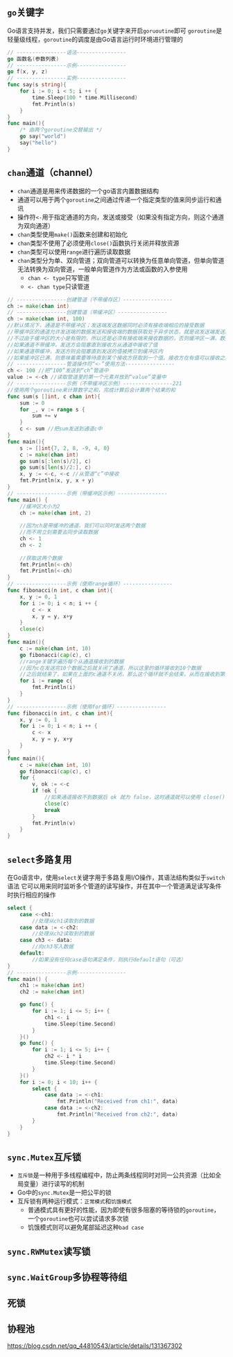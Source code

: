 ## `go`关键字
Go语言支持并发，我们只需要通过`go`关键字来开启`goruoutine`即可
`goroutine`是轻量级线程，`goroutine`的调度是由Go语言运行时环境进行管理的
```go
// ----------------语法----------------
go 函数名(参数列表)
// ----------------示例----------------
go f(x, y, z)
// ----------------实例----------------
func say(s string){
	for i := 0; i < 5; i ++ {
		time.Sleep(100 * time.Millisecond)
		fmt.Println(s)
    }
}
func main(){
	/* 由两个goroutine交替输出 */
	go say("world")
	say("hello")
}
```
## `chan`通道（channel）
- `chan`通道是用来传递数据的一个go语言内置数据结构
- 通道可以用于两个`goroutine`之间通过传递一个指定类型的值来同步运行和通讯
- 操作符`<-`用于指定通道的方向，发送或接受（如果没有指定方向，则这个通道为双向通道）
- `chan`类型使用`make()`函数来创建和初始化
- `chan`类型不使用了必须使用`close()`函数执行关闭并释放资源
- `chan`类型可以使用`range`进行遍历读取数据
- `chan`类型分为单、双向管道；双向管道可以转换为任意单向管道，但单向管道无法转换为双向管道，一般单向管道作为方法或函数的入参使用
  - `chan <- type`只写管道
  - `<- chan type`只读管道
```go
// ----------------创建管道（不带缓存区）----------------
ch := make(chan int)
// ----------------创建管道（带缓冲区）----------------
ch := make(chan int, 100)
//默认情况下，通道是不带缓冲区；发送端发送数据同时必须有接收端相应的接受数据
//带缓冲区的通道允许发送端的数据发送和接收端的数据获取处于异步状态，就是说发送端发送的数据可以放在缓冲区里面，可以等待接收端去获取数据，而不是立刻需要接收端去获取数据
//不过由于缓冲区的大小是有限的，所以还是必须有接收端来接收数据的，否则缓冲区一满，数据发送端就无法再发送数据了
//如果通道不带缓冲，发送方会阻塞直到接收方从通道中接收了值
//如果通道带缓冲，发送方则会阻塞直到发送的值被拷贝到缓冲区内
//如果缓冲区已满，则意味着需要等待直到某个接收方获取到一个值。接收方在有值可以接收之前会一直阻塞
// ----------------管道操作符“<-”使用方法----------------
ch <- 100 //把“100”发送到“ch”管道中
value := <-ch //读取管道里的第一个元素并放到“value”变量中
// ----------------示例（不带缓冲区示例）----------------221
//使用两个goroutine来计算数字之和，完成计算后会计算两个结果的和
func sum(s []int, c chan int){
	sum := 0
	for _, v := range s {
		sum += v
    }
	c <- sum //把sum发送到通道c中
}
func main(){
	s := []int{7, 2, 8, -9, 4, 0}
	c := make(chan int)
	go sum(s[:len(s)/2], c)
    go sum(s[len(s)/2:], c)
	x, y := <-c, <-c //从管道“c”中接收
	fmt.Println(x, y, x + y)
}
// ----------------示例（带缓冲区示例）----------------
func main() {
    //缓冲区大小为2
	ch := make(chan int, 2)
	
	//因为ch是带缓冲的通道，我们可以同时发送两个数据
	//而不用立刻需要去同步读取数据
	ch <- 1
	ch <- 2
	
	//获取这两个数据
	fmt.Println(<-ch)
	fmt.Println(<-ch)
}
// ----------------示例（使用range循环）----------------
func fibonacci(n int, c chan int){
	x, y := 0, 1
	for i := 0; i < n; i ++ {
		c <- x
		x, y = y, x+y
    }
	close(c)
}
func main(){
	c := make(chan int, 10)
	go fibonacci(cap(c), c)
	//range关键字遍历每个从通道接收到的数据
	//因为c在发送完10个数据之后就关闭了通道，所以这里的循环接收到10个数据
	//之后就结束了，如果在上面的c通道不关闭，那么这个循环就不会结束，从而在接收到第死11个数据的时候就阻塞了
	for i := range c{
		fmt.Println(i)
    }
}
// ----------------示例（使用for循环）----------------
func fibonacci(n int, c chan int){
	x, y := 0, 1
	for i := 0; i < n; i ++ {
		c <- x
		x, y = y, x+y
    }
}
func main(){
	c := make(chan int, 10)
	go fibonacci(cap(c), c)
	for {
		v, ok := <-c
		if !ok {
			//如果通道接收不到数据后 ok 就为 false，这时通道就可以使用 close() 函数来关闭
			close(c)
			break
        }
		fmt.Println(v)
    }
}
```
## `select`多路复用
在Go语言中，使用`select`关键字用于多路复用I/O操作，其语法结构类似于`switch`语法
它可以用来同时监听多个管道的读写操作，并在其中一个管道满足读写条件时执行相应的操作
```go
select {
    case <-ch1:
		//处理从ch1读取到的数据
    case data := <-ch2:
		//处理从ch2读取到的数据
    case ch3 <- data: 
		//向ch3写入数据
    default:
		//如果没有任何case语句满足条件，则执行default语句（可选）
}
// ----------------示例----------------
func main() {
    ch1 := make(chan int)
    ch2 := make(chan int)

    go func() {
        for i := 1; i <= 5; i++ {
            ch1 <- i
            time.Sleep(time.Second)
        }
    }()
    go func() {
        for i := 1; i <= 5; i++ {
            ch2 <- i * i
            time.Sleep(time.Second)
        }
    }()
    for i := 0; i < 10; i++ {
        select {
            case data := <-ch1:
                fmt.Println("Received from ch1:", data)
            case data := <-ch2:
                fmt.Println("Received from ch2:", data)
        }
    }
}
```
## `sync.Mutex`互斥锁
- `互斥锁`是一种用于多线程编程中，防止两条线程同时对同一公共资源（比如全局变量）进行读写的机制
- Go中的`sync.Mutex`是一把公平的锁
- 互斥锁有两种运行模式：`正常模式`和`饥饿模式`
  - 普通模式具有更好的性能，因为即使有很多阻塞的等待锁的`goroutine`，一个`goroutine`也可以尝试请求多次锁
  - 饥饿模式则可以避免尾部延迟这种`bad case`
## `sync.RWMutex`读写锁
## `sync.WaitGroup`多协程等待组
## 死锁
## 协程池
https://blog.csdn.net/qq_44810543/article/details/131367302
```go

```
